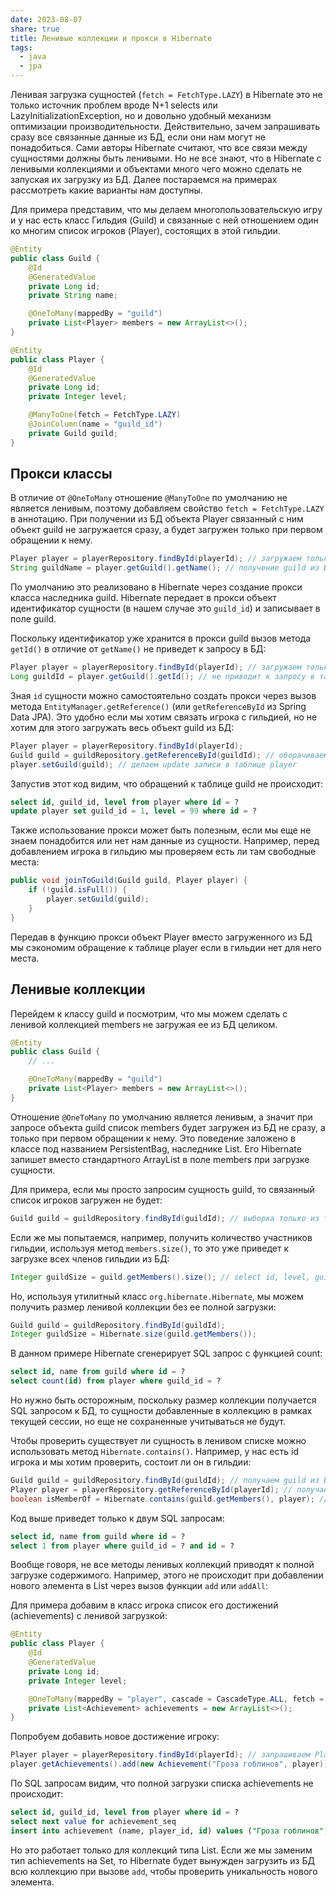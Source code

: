 ```yaml
---
date: 2023-08-07
share: true
title: Ленивые коллекции и прокси в Hibernate
tags:
  - java
  - jpa
---
```


Ленивая загрузка сущностей (`fetch = FetchType.LAZY`) в Hibernate это не только источник проблем вроде N+1 selects или LazyInitializationException, но и довольно удобный механизм оптимизации производительности. Действительно, зачем запрашивать сразу все связанные данные из БД, если они нам могут не понадобиться. Сами авторы Hibernate считают, что все связи между сущностями должны быть ленивыми.
Но не все знают, что в Hibernate с ленивыми коллекциями и объектами много чего можно сделать не запуская их загрузку из БД. Далее постараемся на примерах рассмотреть какие варианты нам доступны.

Для примера представим, что мы делаем многопользовательскую игру и у нас есть класс Гильдия (Guild) и связанные с ней отношением один ко многим список игроков (Player), состоящих в этой гильдии.

```java
@Entity
public class Guild {
    @Id
    @GeneratedValue
    private Long id;
    private String name;

    @OneToMany(mappedBy = "guild")
    private List<Player> members = new ArrayList<>();
}

@Entity
public class Player {
    @Id
    @GeneratedValue
    private Long id;
    private Integer level;

    @ManyToOne(fetch = FetchType.LAZY)
    @JoinColumn(name = "guild_id")
    private Guild guild;
}
```

## Прокси классы

В отличие от `@OneToMany` отношение `@ManyToOne` по умолчанию не является ленивым, поэтому добавляем свойство `fetch = FetchType.LAZY` в аннотацию.
При получении из БД объекта Player связанный с ним объект guild не загружается сразу, а будет загружен только при первом обращении к нему.

```java
Player player = playerRepository.findById(playerId); // загружаем только player, guild не загружается
String guildName = player.getGuild().getName(); // получение guild из БД отдельным запросом
```

По умолчанию это реализовано в Hibernate через создание прокси класса наследника guild. Hibernate передает в прокси объект идентификатор сущности (в нашем случае это `guild_id`) и записывает в поле guild.

Поскольку идентификатор уже хранится в прокси guild вызов метода `getId()` в отличие от `getName()` не приведет к запросу в БД:

```java
Player player = playerRepository.findById(playerId); // загружаем только player, guild не загружается
Long guildId = player.getGuild().getId(); // не приводит к запросу в таблицу guild
```

Зная `id` сущности можно самостоятельно создать прокси через вызов метода `EntityManager.getReference()` (или `getReferenceById` из Spring Data JPA). Это удобно если мы хотим связать игрока с гильдией, но не хотим для этого загружать весь объект guild из БД:

```java
Player player = playerRepository.findById(playerId);
Guild guild = guildRepository.getReferenceById(guildId); // оборачиваем guildId в прокси без обращения к БД
player.setGuild(guild); // делаем update записи в таблице player
```

Запустив этот код видим, что обращений к таблице guild не происходит:

```sql
select id, guild_id, level from player where id = ?
update player set guild_id = 1, level = 99 where id = ?
```

Также использование прокси может быть полезным, если мы еще не знаем понадобится или нет нам данные из сущности. Например, перед добавлением игрока в гильдию мы проверяем есть ли там свободные места:

```java
public void joinToGuild(Guild guild, Player player) {
    if (!guild.isFull()) {
        player.setGuild(guild);
    }
}
```

Передав в функцию прокси объект Player вместо загруженного из БД мы сэкономим обращение к таблице player если в гильдии нет для него места.

## Ленивые коллекции

Перейдем к классу guild и посмотрим, что мы можем сделать с ленивой коллекцией members не загружая ее из БД целиком.

```java
@Entity
public class Guild {
    // ...

    @OneToMany(mappedBy = "guild")
    private List<Player> members = new ArrayList<>();
}
```

Отношение `@OneToMany` по умолчанию является ленивым, а значит при запросе объекта guild список members будет загружен из БД не сразу, а только при первом обращении к нему. Это поведение заложено в классе под названием PersistentBag, наследнике List. Его Hibernate запишет вместо стандартного ArrayList в поле members при загрузке сущности.

Для примера, если мы просто запросим сущность guild, то связанный список игроков загружен не будет:

```java
Guild guild = guildRepository.findById(guildId); // выборка только из таблицы guild, список members не загружается
```

Если же мы попытаемся, например, получить количество участников гильдии, используя метод `members.size()`, то это уже приведет к загрузке всех членов гильдии из БД:

```java
Integer guildSize = guild.getMembers().size(); // select id, level, guild_id from player where guild_id = ?
```

Но, используя утилитный класс `org.hibernate.Hibernate`, мы можем получить размер ленивой коллекции без ее полной загрузки:

```java
Guild guild = guildRepository.findById(guildId);
Integer guildSize = Hibernate.size(guild.getMembers());
```

В данном примере Hibernate сгенерирует SQL запрос с функцией count:

```sql
select id, name from guild where id = ?
select count(id) from player where guild_id = ?
```

Но нужно быть осторожным, поскольку размер коллекции получается SQL запросом к БД, то сущности добавленные в коллекцию в рамках текущей сессии, но еще не сохраненные учитываться не будут.

Чтобы проверить существует ли сущность в ленивом списке можно использовать метод  `Hibernate.contains()`. Например, у нас есть id игрока и мы хотим проверить, состоит ли он в гильдии:

```java
Guild guild = guildRepository.findById(guildId); // получаем guild из БД без загрузки списка members
Player player = playerRepository.getReferenceById(playerId); // получаем прокси из playerId без обращения к БД
boolean isMemberOf = Hibernate.contains(guild.getMembers(), player); // делаем поиск игрока по id без загрузки members или player
```

Код выше приведет только к двум SQL запросам:

```sql
select id, name from guild where id = ?
select 1 from player where guild_id = ? and id = ?
```

Вообще говоря, не все методы ленивых коллекций приводят к полной загрузке содержимого. Например, этого не происходит при добавлении нового элемента в List через вызов функции `add` или `addAll`:

Для примера добавим в класс игрока список его достижений (achievements) с ленивой загрузкой:

```java
@Entity
public class Player {
    @Id
    @GeneratedValue
    private Long id;
    private Integer level;

    @OneToMany(mappedBy = "player", cascade = CascadeType.ALL, fetch = FetchType.LAZY)
    private List<Achievement> achievements = new ArrayList<>();
}
```

Попробуем добавить новое достижение игроку:

```java
Player player = playerRepository.findById(playerId); // запрашиваем Player из БД без загрузки списка achievements
player.getAchievements().add(new Achievement("Гроза гоблинов", player)); // добавляем новый элемент в коллекцию achievements
```

По SQL запросам видим, что полной загрузки списка achievements не происходит:

```sql
select id, guild_id, level from player where id = ?
select next value for achievement_seq
insert into achievement (name, player_id, id) values ("Гроза гоблинов", 1, 1)
```

Но это работает только для коллекций типа List. Если же мы заменим тип achievements на Set, то Hibernate будет вынужден загрузить из БД всю коллекцию при вызове `add`, чтобы проверить уникальность нового элемента.